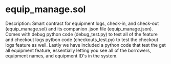 # equip_manage.sol

Description: 
Smart contract for equipment logs, check-in, and check-out (equip_manage.sol) and its companion .json file (equip_manage.json). Comes with debug python code (debug_test.py) to test all of the feature and checkout logs pytbon code (checkouts_test.py) to test the checkout logs feature as well. Lastly we have included a python code that test the get all equipment feature, essentially letting you see all of the borrowers, equipment names, and equipment ID's in the system.
